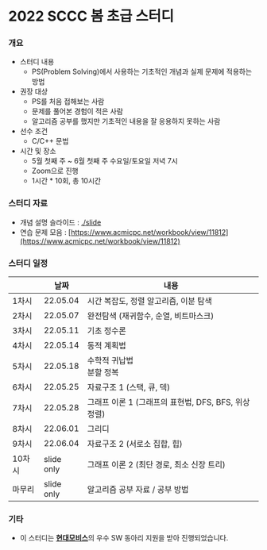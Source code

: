 # 2022 SCCC 봄 초급 스터디

### 개요

* 스터디 내용
  * PS(Problem Solving)에서 사용하는 기초적인 개념과 실제 문제에 적용하는 방법
* 권장 대상
  * PS를 처음 접해보는 사람
  * 문제를 풀어본 경험이 적은 사람
  * 알고리즘 공부를 했지만 기초적인 내용을 잘 응용하지 못하는 사람
* 선수 조건
  * C/C++ 문법
* 시간 및 장소
  * 5월 첫째 주 ~ 6월 첫째 주 수요일/토요일 저녁 7시
  * Zoom으로 진행
  * 1시간 * 10회, 총 10시간

### 스터디 자료

* 개념 설명 슬라이드 : [./slide](./slide)
* 연습 문제 모음 : [https://www.acmicpc.net/workbook/view/11812](https://www.acmicpc.net/workbook/view/11812)

### 스터디 일정

|        | 날짜       | 내용                                                 |
| ------ | ---------- | ---------------------------------------------------- |
| 1차시  | 22.05.04   | 시간 복잡도, 정렬 알고리즘, 이분 탐색                |
| 2차시  | 22.05.07   | 완전탐색 (재귀함수, 순열, 비트마스크)                |
| 3차시  | 22.05.11   | 기초 정수론                                          |
| 4차시  | 22.05.14   | 동적 계획법                                          |
| 5차시  | 22.05.18   | 수학적 귀납법<br>분할 정복                           |
| 6차시  | 22.05.25   | 자료구조 1 (스택, 큐, 덱)                            |
| 7차시  | 22.05.28   | 그래프 이론 1 (그래프의 표현법, DFS, BFS, 위상 정렬) |
| 8차시  | 22.06.01   | 그리디                                               |
| 9차시  | 22.06.04   | 자료구조 2 (서로소 집합, 힙)                         |
| 10차시 | slide only | 그래프 이론 2 (최단 경로, 최소 신장 트리)            |
| 마무리 | slide only | 알고리즘 공부 자료 / 공부 방법                       |

### 기타

* 이 스터디는 [**현대모비스**](https://www.mobis.co.kr/kr/index.do)의 우수 SW 동아리 지원을 받아 진행되었습니다.